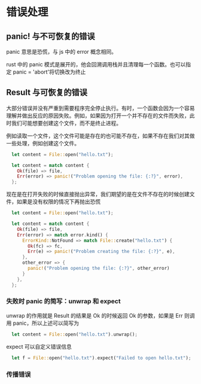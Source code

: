 # 错误处理

## panic! 与不可恢复的错误

panic 意思是恐慌，与 js 中的 error 概念相同。

rust 中的 panic 模式是展开的，他会回溯调用栈并且清理每一个函数。也可以指定 panic = 'abort'将切换改为终止

## Result 与可恢复的错误

大部分错误并没有严重到需要程序完全停止执行。有时，一个函数会因为一个容易理解并做出反应的原因失败。例如，如果因为打开一个并不存在的文件而失败，此时我们可能想要创建这个文件，而不是终止进程。

例如读取一个文件，这个文件可能是存在的也可能不存在，如果不存在我们对其做一些处理，例如创建这个文件。

```rust
  let content = File::open("hello.txt");

  let content = match content {
    Ok(file) => file,
    Err(error) => panic!("Problem opening the file: {:?}", error),
  };
```

现在是在打开失败的时候直接抛出异常，我们期望的是在文件不存在的时候创建文件，如果是没有权限的情况下再抛出恐慌

```rust
  let content = File::open("hello.txt");

  let content = match content {
    Ok(file) => file,
    Err(error) => match error.kind() {
      ErrorKind::NotFound => match File::create("hello.txt") {
        Ok(fc) => fc,
        Err(e) => panic!("Problem creating the file: {:?}", e),
      },
      other_error => {
        panic!("Problem opening the file: {:?}", other_error)
      }
    },
  };
```

### 失败时 panic 的简写：unwrap 和 expect

unwrap 的作用就是 Result 的结果是 Ok 的时候返回 Ok 的参数，如果是 Err 则调用 panic，所以上述可以简写为

```rust
  let content = File::open("hello.txt").unwrap();
```

expect 可以自定义错误信息

```rust
  let f = File::open("hello.txt").expect("Failed to open hello.txt");
```

### 传播错误
